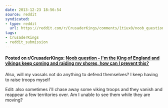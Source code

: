 ```yaml
---
date: 2013-12-23 18:56:54
source: reddit
syndicated:
- type: reddit
  url: https://reddit.com/r/CrusaderKings/comments/1tiux0/noob_question_im_the_king_of_england_and_vikings/
tags:
- CrusaderKings
- reddit_submission
---
```


#### Posted on r/CrusaderKings: [Noob question - I'm the King of England and vikings keep coming and raiding my shores, how can I prevent this?](https://reddit.com/r/CrusaderKings/comments/1tiux0/noob_question_im_the_king_of_england_and_vikings/)

Also, will my vassals not do anything to defend themselves? I keep having to raise troops myself 

Edit: also sometimes i'll chase away some viking troops and they vanish and reappear a few territories over. Am I unable to see them while they are moving?